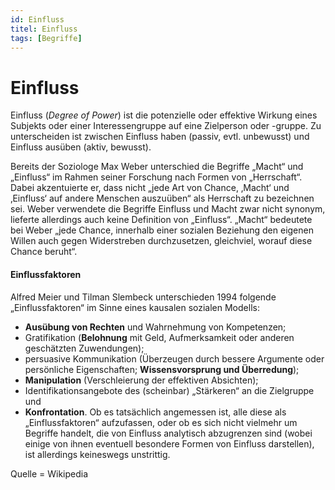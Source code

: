 ```yaml
---
id: Einfluss
titel: Einfluss
tags: [Begriffe]
---
```


# Einfluss

Einfluss (*Degree of Power*) ist die potenzielle oder effektive Wirkung eines Subjekts oder einer Interessengruppe auf eine Zielperson oder -gruppe. Zu unterscheiden ist  zwischen Einfluss haben (passiv, evtl. unbewusst) und Einfluss ausüben  (aktiv, bewusst).

Bereits der Soziologe Max Weber unterschied die Begriffe „Macht“ und  „Einfluss“ im Rahmen seiner Forschung nach Formen von „Herrschaft“.  Dabei akzentuierte er, dass nicht „jede Art von Chance, ‚Macht‘ und  ‚Einfluss‘ auf andere Menschen auszuüben“ als Herrschaft zu bezeichnen sei. Weber verwendete die Begriffe Einfluss und Macht zwar nicht synonym, lieferte allerdings auch keine Definition von „Einfluss“.  „Macht“ bedeutete bei Weber „jede Chance, innerhalb einer sozialen Beziehung den eigenen Willen auch gegen Widerstreben durchzusetzen, gleichviel, worauf diese Chance beruht“.

#### Einflussfaktoren

Alfred Meier und Tilman Slembeck unterschieden 1994 folgende „Einflussfaktoren“ im Sinne eines kausalen sozialen Modells:

- **Ausübung von Rechten** und Wahrnehmung von Kompetenzen;
- Gratifikation (**Belohnung** mit Geld, Aufmerksamkeit oder anderen geschätzten Zuwendungen);
- persuasive Kommunikation (Überzeugen durch bessere Argumente oder persönliche Eigenschaften; **Wissensvorsprung und Überredung**);
- **Manipulation** (Verschleierung der effektiven Absichten);
- Identifikations­angebote des (scheinbar) „Stärkeren“ an die Zielgruppe und
- **Konfrontation**. Ob  es tatsächlich angemessen ist, alle diese als „Einflussfaktoren“  aufzufassen, oder ob es sich nicht vielmehr um Begriffe handelt, die von Einfluss analytisch abzugrenzen sind (wobei einige von ihnen eventuell  besondere Formen von Einfluss darstellen), ist allerdings keineswegs  unstrittig.

Quelle = Wikipedia
